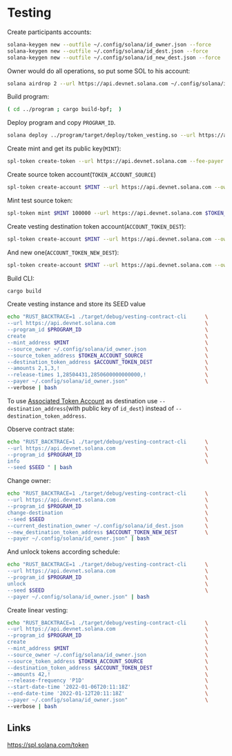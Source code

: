 # Testing

Create participants accounts:
```bash
solana-keygen new --outfile ~/.config/solana/id_owner.json --force
solana-keygen new --outfile ~/.config/solana/id_dest.json --force
solana-keygen new --outfile ~/.config/solana/id_new_dest.json --force
```

Owner would do all operations, so put some SOL to his account:
```bash
solana airdrop 2 --url https://api.devnet.solana.com ~/.config/solana/id_owner.json
```

Build program:
```bash
( cd ../program ; cargo build-bpf;  )
```

Deploy program and copy `PROGRAM_ID`.
```bash
solana deploy ../program/target/deploy/token_vesting.so --url https://api.devnet.solana.com --keypair  ~/.config/solana/id_owner.json
```

Create mint and get its public key(`MINT`):
```bash
spl-token create-token --url https://api.devnet.solana.com --fee-payer  ~/.config/solana/id_owner.json
```

Create source token account(`TOKEN_ACCOUNT_SOURCE`)
```bash
spl-token create-account $MINT --url https://api.devnet.solana.com --owner ~/.config/solana/id_owner.json --fee-payer  ~/.config/solana/id_owner.json
```

Mint test source token:
```bash
spl-token mint $MINT 100000 --url https://api.devnet.solana.com $TOKEN_ACCOUNT_SOURCE --fee-payer  ~/.config/solana/id_owner.json
```

Create vesting destination token account(`ACCOUNT_TOKEN_DEST`):
```bash
spl-token create-account $MINT --url https://api.devnet.solana.com --owner ~/.config/solana/id_dest.json --fee-payer  ~/.config/solana/id_owner.json
```

And new one(`ACCOUNT_TOKEN_NEW_DEST`):
```bash
spl-token create-account $MINT --url https://api.devnet.solana.com --owner ~/.config/solana/id_new_dest.json --fee-payer  ~/.config/solana/id_owner.json
```

Build CLI:

```bash
cargo build
```

Create vesting instance and store its SEED value
```bash
echo "RUST_BACKTRACE=1 ./target/debug/vesting-contract-cli      \
--url https://api.devnet.solana.com                             \
--program_id $PROGRAM_ID                                        \
create                                                          \
--mint_address $MINT                                            \
--source_owner ~/.config/solana/id_owner.json                   \
--source_token_address $TOKEN_ACCOUNT_SOURCE                    \
--destination_token_address $ACCOUNT_TOKEN_DEST                 \
--amounts 2,1,3,!                                               \
--release-times 1,28504431,2850600000000000,!                   \
--payer ~/.config/solana/id_owner.json"                         \
--verbose | bash              
```

To use [Associated Token Account](https://spl.solana.com/associated-token-account) as destination use `--destination_address`(with public key of `id_dest`) instead of `--destination_token_address`.

Observe contract state:
```bash
echo "RUST_BACKTRACE=1 ./target/debug/vesting-contract-cli      \
--url https://api.devnet.solana.com                             \
--program_id $PROGRAM_ID                                        \
info                                                            \
--seed $SEED " | bash                                          
```

Change owner:
```bash
echo "RUST_BACKTRACE=1 ./target/debug/vesting-contract-cli      \
--url https://api.devnet.solana.com                             \
--program_id $PROGRAM_ID                                        \
change-destination                                              \
--seed $SEED                                                    \
--current_destination_owner ~/.config/solana/id_dest.json       \
--new_destination_token_address $ACCOUNT_TOKEN_NEW_DEST         \
--payer ~/.config/solana/id_owner.json" | bash                           
```

And unlock tokens according schedule:
```bash
echo "RUST_BACKTRACE=1 ./target/debug/vesting-contract-cli      \
--url https://api.devnet.solana.com                             \
--program_id $PROGRAM_ID                                        \
unlock                                                          \
--seed $SEED                                                    \
--payer ~/.config/solana/id_owner.json" | bash
```

Create linear vesting:
```bash
echo "RUST_BACKTRACE=1 ./target/debug/vesting-contract-cli      \
--url https://api.devnet.solana.com                             \
--program_id $PROGRAM_ID                                        \
create                                                          \
--mint_address $MINT                                            \
--source_owner ~/.config/solana/id_owner.json                   \
--source_token_address $TOKEN_ACCOUNT_SOURCE                    \
--destination_token_address $ACCOUNT_TOKEN_DEST                 \
--amounts 42,!                                                  \
--release-frequency 'P1D'                                       \
--start-date-time '2022-01-06T20:11:18Z'                        \
--end-date-time '2022-01-12T20:11:18Z'                          \
--payer ~/.config/solana/id_owner.json"                         \
--verbose | bash 
```

## Links

https://spl.solana.com/token
